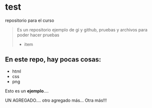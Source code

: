 # test 
repositorio para el curso
>Es un repositorio ejemplo de gi y github, pruebas y archivos para poder hacer pruebas
> - item

## En este repo, hay pocas cosas:
* html
* css
* png

Esto es un **ejemplo**....

UN AGREGADO....
otro agregado más...
Otra más!!!
